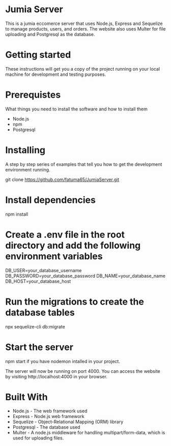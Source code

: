 # Jumia Server
This is a jumia eccomerce server that uses Node.js, Express and Sequelize to manage products, users, and orders. The website also uses Multer for file uploading and Postgresql as the database.

# Getting started
These instructions will get you a copy of the project running on your local machine for development and testing purposes.

# Prerequistes
What things you need to install the software and how to install them
- Node.js
- npm
- Postgresql

# Installing
A step by step series of examples that tell you how to get the development environment running.

git clone https://github.com/fatuma65/JumiaServer.git

# Install dependencies
npm install

# Create a .env file in the root directory and add the following environment variables
DB_USER=your_database_username
DB_PASSWORD=your_database_password
DB_NAME=your_database_name
DB_HOST=your_database_host

# Run the migrations to create the database tables
npx sequelize-cli db:migrate

# Start the server
npm start if you have nodemon intalled in your project.

The server will now be running on port 4000. You can access the website by visiting http://localhost:4000 in your browser.

# Built With

- Node.js - The web framework used
- Express - Node.js web framework
- Sequelize - Object-Relational Mapping (ORM) library
- Postgresql - The database used
- Multer - A node.js middleware for handling multipart/form-data, which is used for uploading files.


